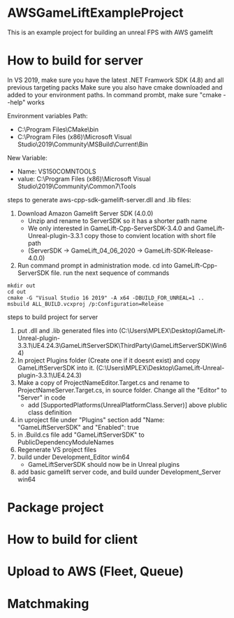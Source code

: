 # AWSGameLiftExampleProject

This is an example project for building an unreal FPS with AWS gamelift


# How to build for server

In VS 2019, make sure you have the latest .NET Framwork SDK (4.8) and all previous targeting packs
Make sure you also have cmake downloaded and added to your environment paths. In command prombt, make sure "cmake --help" works

Environment variables Path:
- C:\Program Files\CMake\bin
- C:\Program Files (x86)\Microsoft Visual Studio\2019\Community\MSBuild\Current\Bin

New Variable:
- Name: VS150COMNTOOLS
- value: C:\Program Files (x86)\Microsoft Visual Studio\2019\Community\Common7\Tools

steps to generate aws-cpp-sdk-gamelift-server.dll and .lib files:
1. Download Amazon Gamelift Server SDK (4.0.0) 
   - Unzip and rename to ServerSDK so it has a shorter path name
   - We only interested in GameLift-Cpp-ServerSDK-3.4.0 and GameLift-Unreal-plugin-3.3.1 copy those to convient location with short file path
   - (ServerSDK -> GameLift_04_06_2020 -> GameLift-SDK-Release-4.0.0)
2. Run command prompt in administration mode.  cd into GameLift-Cpp-ServerSDK file. run the next sequence of commands
```
mkdir out
cd out
cmake -G "Visual Studio 16 2019" -A x64 -DBUILD_FOR_UNREAL=1 ..
msbuild ALL_BUILD.vcxproj /p:Configuration=Release
```

steps to build project for server
1. put .dll and .lib generated files into (C:\Users\MPLEX\Desktop\GameLift-Unreal-plugin-3.3.1\UE4.24.3\GameLiftServerSDK\ThirdParty\GameLiftServerSDK\Win64)
2. In project Plugins folder (Create one if it doesnt exist) and copy GameLiftServerSDK into it. (C:\Users\MPLEX\Desktop\GameLift-Unreal-plugin-3.3.1\UE4.24.3)
3. Make a copy of ProjectNameEditor.Target.cs and rename to ProjectNameServer.Target.cs, in source folder. Change all the "Editor" to "Server" in code
   - add [SupportedPlatforms(UnrealPlatformClass.Server)] above plublic class definition
4. in uproject file under "Plugins" section add "Name: "GameLiftServerSDK" and "Enabled": true
5. in .Build.cs file add "GameLiftServerSDK" to PublicDependencyModuleNames 
6. Regenerate VS project files
7. build under Development_Editor win64
   - GameLiftServerSDK should now be in Unreal plugins
8. add basic gamelift server code, and build uunder Development_Server win64

# Package project


# How to build for client


# Upload to AWS (Fleet, Queue)

# Matchmaking 
